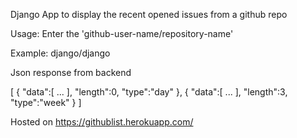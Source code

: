 Django App to display the recent opened issues from a github repo

Usage:
Enter the 'github-user-name/repository-name'

Example:
django/django

Json response from backend

[
   {
      "data":[ ... ],
      "length":0,
      "type":"day"
   },
   {
      "data":[ ...  ],
      "length":3,
      "type":"week"
   }
]



Hosted on https://githublist.herokuapp.com/
